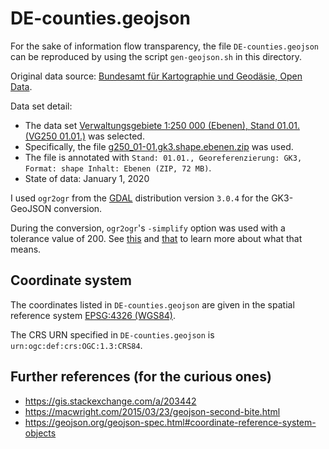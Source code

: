 # DE-counties.geojson

For the sake of information flow transparency, the file `DE-counties.geojson` can be reproduced by using the script `gen-geojson.sh` in this directory.

Original data source: [Bundesamt für Kartographie und Geodäsie, Open Data](https://gdz.bkg.bund.de/index.php/default/open-data.html).

Data set detail:
* The data set [Verwaltungsgebiete 1:250 000 (Ebenen), Stand 01.01. (VG250 01.01.)](https://gdz.bkg.bund.de/index.php/default/verwaltungsgebiete-1-250-000-ebenen-stand-01-01-vg250-ebenen-01-01.html) was selected.
* Specifically, the file [g250_01-01.gk3.shape.ebenen.zip](https://daten.gdz.bkg.bund.de/produkte/vg/vg250_ebenen_0101/aktuell/vg250_01-01.gk3.shape.ebenen.zip) was used.
* The file is annotated with `Stand: 01.01., Georeferenzierung: GK3, Format: shape Inhalt: Ebenen (ZIP, 72 MB)`.
* State of data: January 1, 2020

I used `ogr2ogr` from the [GDAL](https://gdal.org/) distribution version `3.0.4` for the GK3-GeoJSON conversion.

During the conversion, `ogr2ogr`'s `-simplify` option was used with a tolerance value of 200. See [this](https://gdal.org/programs/ogr2ogr.html#cmdoption-ogr2ogr-simplify) and [that](https://gis.stackexchange.com/questions/144015/how-does-ogr2ogr-simplify-work) to learn more about what that means.

## Coordinate system

The coordinates listed in `DE-counties.geojson` are given in the spatial reference system [EPSG:4326 (WGS84)](https://spatialreference.org/ref/epsg/wgs-84/).

The CRS URN specified in `DE-counties.geojson` is `urn:ogc:def:crs:OGC:1.3:CRS84`.

## Further references (for the curious ones)

* https://gis.stackexchange.com/a/203442
* https://macwright.com/2015/03/23/geojson-second-bite.html
* https://geojson.org/geojson-spec.html#coordinate-reference-system-objects
